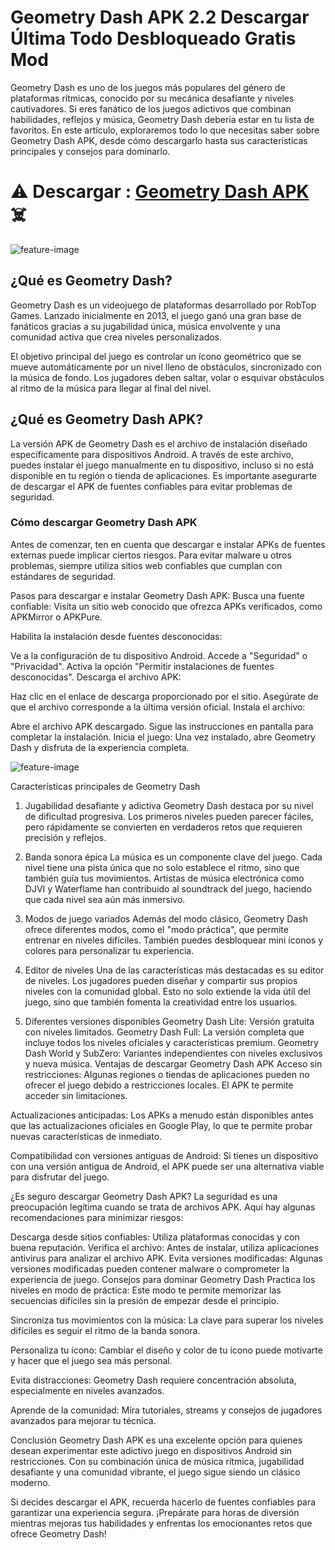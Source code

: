 # Geometry Dash APK 2.2 Descargar Última Todo Desbloqueado Gratis Mod

Geometry Dash es uno de los juegos más populares del género de plataformas rítmicas, conocido por su mecánica desafiante y niveles cautivadores. Si eres fanático de los juegos adictivos que combinan habilidades, reflejos y música, Geometry Dash debería estar en tu lista de favoritos. En este artículo, exploraremos todo lo que necesitas saber sobre Geometry Dash APK, desde cómo descargarlo hasta sus características principales y consejos para dominarlo.

# ⚠️ Descargar : [Geometry Dash APK](https://geometrydashapk.xyz) ☠️
![feature-image](https://apk-geometrydash.com/en/wp-content/uploads/2024/05/Geometry-Dash-apk-1024x576.jpg)
## ¿Qué es Geometry Dash?
Geometry Dash es un videojuego de plataformas desarrollado por RobTop Games. Lanzado inicialmente en 2013, el juego ganó una gran base de fanáticos gracias a su jugabilidad única, música envolvente y una comunidad activa que crea niveles personalizados.

El objetivo principal del juego es controlar un ícono geométrico que se mueve automáticamente por un nivel lleno de obstáculos, sincronizado con la música de fondo. Los jugadores deben saltar, volar o esquivar obstáculos al ritmo de la música para llegar al final del nivel.

## ¿Qué es Geometry Dash APK?
La versión APK de Geometry Dash es el archivo de instalación diseñado específicamente para dispositivos Android. A través de este archivo, puedes instalar el juego manualmente en tu dispositivo, incluso si no está disponible en tu región o tienda de aplicaciones. Es importante asegurarte de descargar el APK de fuentes confiables para evitar problemas de seguridad.

### Cómo descargar Geometry Dash APK
Antes de comenzar, ten en cuenta que descargar e instalar APKs de fuentes externas puede implicar ciertos riesgos. Para evitar malware u otros problemas, siempre utiliza sitios web confiables que cumplan con estándares de seguridad.

Pasos para descargar e instalar Geometry Dash APK:
Busca una fuente confiable:
Visita un sitio web conocido que ofrezca APKs verificados, como APKMirror o APKPure.

Habilita la instalación desde fuentes desconocidas:

Ve a la configuración de tu dispositivo Android.
Accede a "Seguridad" o "Privacidad".
Activa la opción "Permitir instalaciones de fuentes desconocidas".
Descarga el archivo APK:

Haz clic en el enlace de descarga proporcionado por el sitio.
Asegúrate de que el archivo corresponde a la última versión oficial.
Instala el archivo:

Abre el archivo APK descargado.
Sigue las instrucciones en pantalla para completar la instalación.
Inicia el juego:
Una vez instalado, abre Geometry Dash y disfruta de la experiencia completa.

![feature-image](https://preview.redd.it/when-do-you-think-2-2-will-get-released-v0-zh05lh44amz91.jpg?auto=webp&s=3d52530f9317684680fb863209156a3b7692bd80)

Características principales de Geometry Dash
1. Jugabilidad desafiante y adictiva
Geometry Dash destaca por su nivel de dificultad progresiva. Los primeros niveles pueden parecer fáciles, pero rápidamente se convierten en verdaderos retos que requieren precisión y reflejos.

2. Banda sonora épica
La música es un componente clave del juego. Cada nivel tiene una pista única que no solo establece el ritmo, sino que también guía tus movimientos. Artistas de música electrónica como DJVI y Waterflame han contribuido al soundtrack del juego, haciendo que cada nivel sea aún más inmersivo.

3. Modos de juego variados
Además del modo clásico, Geometry Dash ofrece diferentes modos, como el "modo práctica", que permite entrenar en niveles difíciles. También puedes desbloquear mini íconos y colores para personalizar tu experiencia.

4. Editor de niveles
Una de las características más destacadas es su editor de niveles. Los jugadores pueden diseñar y compartir sus propios niveles con la comunidad global. Esto no solo extiende la vida útil del juego, sino que también fomenta la creatividad entre los usuarios.

5. Diferentes versiones disponibles
Geometry Dash Lite: Versión gratuita con niveles limitados.
Geometry Dash Full: La versión completa que incluye todos los niveles oficiales y características premium.
Geometry Dash World y SubZero: Variantes independientes con niveles exclusivos y nueva música.
Ventajas de descargar Geometry Dash APK
Acceso sin restricciones:
Algunas regiones o tiendas de aplicaciones pueden no ofrecer el juego debido a restricciones locales. El APK te permite acceder sin limitaciones.

Actualizaciones anticipadas:
Los APKs a menudo están disponibles antes que las actualizaciones oficiales en Google Play, lo que te permite probar nuevas características de inmediato.

Compatibilidad con versiones antiguas de Android:
Si tienes un dispositivo con una versión antigua de Android, el APK puede ser una alternativa viable para disfrutar del juego.

¿Es seguro descargar Geometry Dash APK?
La seguridad es una preocupación legítima cuando se trata de archivos APK. Aquí hay algunas recomendaciones para minimizar riesgos:

Descarga desde sitios confiables: Utiliza plataformas conocidas y con buena reputación.
Verifica el archivo: Antes de instalar, utiliza aplicaciones antivirus para analizar el archivo APK.
Evita versiones modificadas: Algunas versiones modificadas pueden contener malware o comprometer la experiencia de juego.
Consejos para dominar Geometry Dash
Practica los niveles en modo de práctica: Este modo te permite memorizar las secuencias difíciles sin la presión de empezar desde el principio.

Sincroniza tus movimientos con la música: La clave para superar los niveles difíciles es seguir el ritmo de la banda sonora.

Personaliza tu ícono: Cambiar el diseño y color de tu ícono puede motivarte y hacer que el juego sea más personal.

Evita distracciones: Geometry Dash requiere concentración absoluta, especialmente en niveles avanzados.

Aprende de la comunidad: Mira tutoriales, streams y consejos de jugadores avanzados para mejorar tu técnica.

Conclusión
Geometry Dash APK es una excelente opción para quienes desean experimentar este adictivo juego en dispositivos Android sin restricciones. Con su combinación única de música rítmica, jugabilidad desafiante y una comunidad vibrante, el juego sigue siendo un clásico moderno.

Si decides descargar el APK, recuerda hacerlo de fuentes confiables para garantizar una experiencia segura. ¡Prepárate para horas de diversión mientras mejoras tus habilidades y enfrentas los emocionantes retos que ofrece Geometry Dash!
